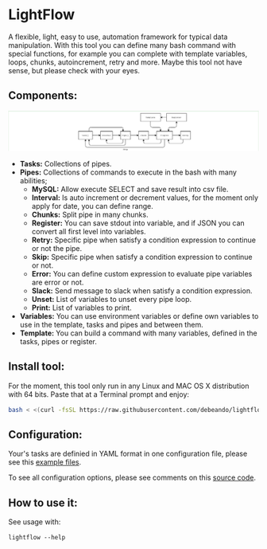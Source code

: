 # LightFlow

A flexible, light, easy to use, automation framework for typical data manipulation. With this tool you can define many bash command with special functions, for example you can complete with template variables, loops, chunks, autoincrement, retry and more. Maybe this tool not have sense, but please check with your eyes.

## Components:

![Flow](https://raw.githubusercontent.com/debeando/lightflow/master/assets/flow.png)

- **Tasks:** Collections of pipes.
- **Pipes:** Collections of commands to execute in the bash with many abilities;
  - **MySQL:** Allow execute SELECT and save result into csv file.
  - **Interval:** Is auto increment or decrement values, for the moment only apply for date, you can define range.
  - **Chunks:** Split pipe in many chunks.
  - **Register:** You can save stdout into variable, and if JSON you can convert all first level into variables.
  - **Retry:** Specific pipe when satisfy a condition expression to continue or not the pipe.
  - **Skip:** Specific pipe when satisfy a condition expression to continue or not.
  - **Error:** You can define custom expression to evaluate pipe variables are error or not.
  - **Slack:** Send message to slack when satisfy a condition expression.
  - **Unset:** List of variables to unset every pipe loop.
  - **Print:** List of variables to print.
- **Variables:** You can use environment variables or define own variables to use in the template, tasks and pipes and between them.
- **Template:** You can build a command with many variables, defined in the tasks, pipes or register.

## Install tool:

For the moment, this tool only run in any Linux and MAC OS X distribution with 64 bits. Paste that at a Terminal prompt and enjoy:

```bash
bash < <(curl -fsSL https://raw.githubusercontent.com/debeando/lightflow/master/scripts/install.sh)
```

## Configuration:

Your's tasks are definied in YAML format in one configuration file, please see this [example files](https://github.com/debeando/lightflow/tree/master/tests).

To see all configuration options, please see comments on this [source code](https://github.com/debeando/lightflow/blob/master/config/structure.go).

## How to use it:

See usage with:

```
lightflow --help
```
